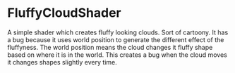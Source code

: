 # FluffyCloudShader
A simple shader which creates fluffy looking clouds. Sort of cartoony.
It has a bug because it uses world position to generate the different effect of the fluffyness. The world position means the cloud changes it fluffy
shape based on where it is in the world. This creates a bug when the cloud moves it changes shapes slightly every time.

